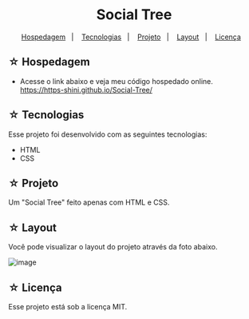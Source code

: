 <h1 align="center">Social Tree</h1>

<p align="center">
  <a href="#-hospedagem">Hospedagem</a>&nbsp;&nbsp;&nbsp;|&nbsp;&nbsp;&nbsp;
  <a href="#-tecnologias">Tecnologias</a>&nbsp;&nbsp;&nbsp;|&nbsp;&nbsp;&nbsp;
  <a href="#-projeto">Projeto</a>&nbsp;&nbsp;&nbsp;|&nbsp;&nbsp;&nbsp;
  <a href="#-layout">Layout</a>&nbsp;&nbsp;&nbsp;|&nbsp;&nbsp;&nbsp;
  <a href="#-licença">Licença</a>&nbsp;&nbsp;&nbsp;
</p>

## ☆ Hospedagem

- Acesse o link abaixo e veja meu código hospedado online.<br>
https://https-shini.github.io/Social-Tree/

## ☆ Tecnologias

Esse projeto foi desenvolvido com as seguintes tecnologias:
- HTML
- CSS

## ☆ Projeto

Um "Social Tree" feito apenas com HTML e CSS.

## ☆ Layout

Você pode visualizar o layout do projeto através da foto abaixo.<br>

![image](https://user-images.githubusercontent.com/100307080/233828201-159bb88c-2928-48e8-ae7d-2ecaf82f8ac1.png)

## ☆ Licença

Esse projeto está sob a licença MIT.
